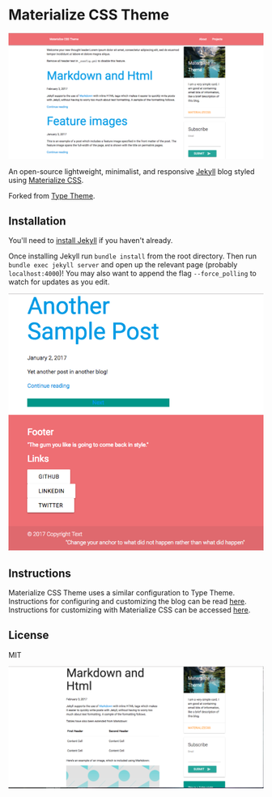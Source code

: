 # Materialize CSS Theme

![Wow](img/MaterializeCSSTheme1.png)

An open-source lightweight, minimalist, and responsive [Jekyll](http://jekyllrb.com/) blog styled using [Materialize CSS](materializecss.com/getting-started.html).

Forked from [Type Theme](https://github.com/rohanchandra/type-theme).

## Installation

You'll need to [install Jekyll](https://jekyllrb.com/docs/installation/) if you haven't already.

Once installing Jekyll run `bundle install` from the root directory. Then run `bundle exec jekyll server` and open up the relevant page (probably `localhost:4000`)! You may also want to append the flag `--force_polling` to watch for updates as you edit.

![Wow](img/MaterializeCSSTheme2.png)
## Instructions
Materialize CSS Theme uses a similar configuration to Type Theme. Instructions for configuring and customizing the blog can be read [here](https://rohanchandra.github.io/project/type/). Instructions for customizing with Materialize CSS can be accessed [here](materializecss.com/getting-started.html).

## License
MIT

![Wow](img/MaterializeCSSTheme3.png)
